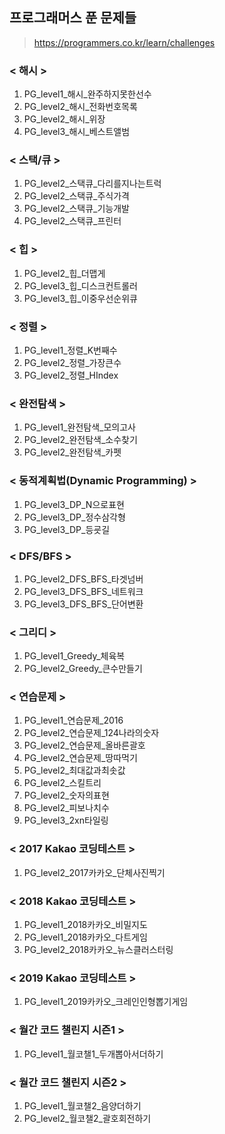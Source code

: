 ## 프로그래머스 푼 문제들
> https://programmers.co.kr/learn/challenges

### < 해시 >
1. PG_level1_해시_완주하지못한선수
2. PG_level2_해시_전화번호목록
3. PG_level2_해시_위장
4. PG_level3_해시_베스트앨범

### < 스택/큐 >
1. PG_level2_스택큐_다리를지나는트럭
2. PG_level2_스택큐_주식가격
3. PG_level2_스택큐_기능개발
4. PG_level2_스택큐_프린터

### < 힙 >
1. PG_level2_힙_더맵게
2. PG_level3_힙_디스크컨트롤러
3. PG_level3_힙_이중우선순위큐

### < 정렬 >
1. PG_level1_정렬_K번째수
2. PG_level2_정렬_가장큰수
3. PG_level2_정렬_HIndex

### < 완전탐색 >
1. PG_level1_완전탐색_모의고사
2. PG_level2_완전탐색_소수찾기
3. PG_level2_완전탐색_카펫

### < 동적계획법(Dynamic Programming) >
1. PG_level3_DP_N으로표현
2. PG_level3_DP_정수삼각형
3. PG_level3_DP_등굣길

### < DFS/BFS >
1. PG_level2_DFS_BFS_타겟넘버
2. PG_level3_DFS_BFS_네트워크
3. PG_level3_DFS_BFS_단어변환

### < 그리디 >
1. PG_level1_Greedy_체육복
2. PG_level2_Greedy_큰수만들기

### < 연습문제 > 
1. PG_level1_연습문제_2016
2. PG_level2_연습문제_124나라의숫자
3. PG_level2_연습문제_올바른괄호
4. PG_level2_연습문제_땅따먹기
5. PG_level2_최대값과최솟값
6. PG_level2_스킬트리
7. PG_level2_숫자의표현
8. PG_level2_피보나치수 
9. PG_level3_2xn타일링

### < 2017 Kakao 코딩테스트 >
1. PG_level2_2017카카오_단체사진찍기

### < 2018 Kakao 코딩테스트 >
1. PG_level1_2018카카오_비밀지도
2. PG_level1_2018카카오_다트게임
3. PG_level2_2018카카오_뉴스클러스터링

### < 2019 Kakao 코딩테스트 >
1. PG_level1_2019카카오_크레인인형뽑기게임

### < 월간 코드 챌린지 시즌1 >
1. PG_level1_월코챌1_두개뽑아서더하기

### < 월간 코드 챌린지 시즌2 >
1. PG_level1_월코챌2_음양더하기
2. PG_level2_월코챌2_괄호회전하기
